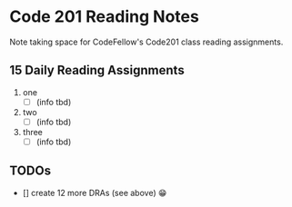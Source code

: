 # Code 201 Reading Notes
Note taking space for CodeFellow's Code201 class reading assignments.

## 15 Daily Reading Assignments
1. one
   - [ ] (info tbd)
2. two
   - [ ] (info tbd)
3. three
   - [ ] (info tbd)
<!-- obvioudly this content will change once reading begins -->

## TODOs
- [] create 12 more DRAs (see above) :grin:


